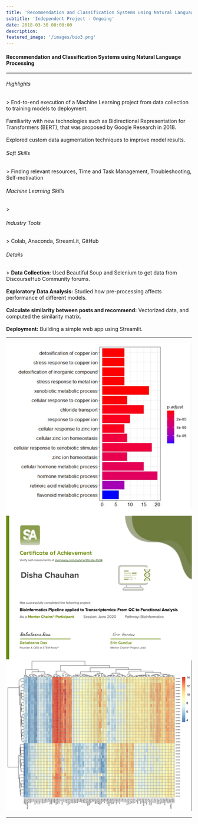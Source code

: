 ```yaml
---
title: 'Recommendation and Classification Systems using Natural Language Processing'
subtitle: 'Independent Project - Ongoing'
date: 2018-03-30 00:00:00
description: 
featured_image: '/images/bio3.png'
---
```


<h4>Recommendation and Classification Systems using Natural Language Processing</h4>


<hr>
  
<h6> Highlights </h6>
> End-to-end execution of a Machine Learning project from data collection to training models to deployment.
<br><br> Familiarity with new technologies such as Bidirectional Representation for Transformers (BERT), that was proposed by Google Research in 2018.
<br><br> Explored custom data augmentation techniques to improve model results.

<h6> Soft Skills </h6>
> Finding relevant resources, Time and Task Management, Troubleshooting, Self-motivation

<h6> Machine Learning Skills </h6>
> 
<h6> Industry Tools </h6>
> Colab, Anaconda, StreamLit, GitHub

<h6> Details </h6>
> <b>Data Collection</b>: Used Beautiful Soup and Selenium to get data from DiscourseHub Community forums.
<br><br> <b>Exploratory Data Analysis:</b> Studied how pre-processing affects performance of different models.
<br><br> <b>Calculate similarity between posts and recommend:</b> Vectorized data, and computed the similarity matrix. 
<br><br> <b>Deployment:</b> Building a simple web app using Streamlit.

---

<div class="gallery" data-columns="2">
	<img src="/images/bio.PNG">
	<img src="/images/sa-certificate.png">
	<img src="/images/heatmap3.png">
</div>


---
